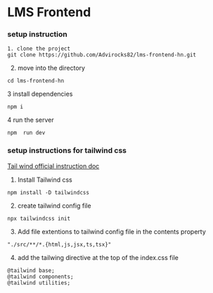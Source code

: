 # LMS Frontend

### setup instruction

```
1. clone the project
git clone https://github.com/Advirocks82/lms-frontend-hn.git
```

2. move into the directory
```
cd lms-frontend-hn

```
3 install dependencies

```
npm i

```
4 run the server

```
npm  run dev

```

### setup instructions for tailwind css

[Tail wind official instruction doc](https://tailwindcss.com/docs/installation)

1. Install Tailwind css

```
npm install -D tailwindcss

```
2. create tailwind config file

```
npx tailwindcss init

```
3. Add file extentions to tailwind config file in the contents property

```
"./src/**/*.{html,js,jsx,ts,tsx}"

```

4. add the tailwing directive at the top of the index.css file
```
@tailwind base;
@tailwind components;
@tailwind utilities;

```
